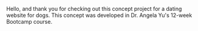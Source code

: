 Hello, and thank you for checking out this concept project for a dating website for dogs. This concept was developed in Dr. Angela Yu's 12-week Bootcamp course.
